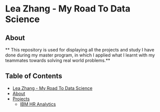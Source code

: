 # Lea Zhang - My Road To Data Science
## About
**  This repository is used for displaying all the projects and study I have done during my master program, in which I applied what I learnt with my teammates towards solving real world problems.**
## Table of Contents
- [Lea Zhang - My Road To Data Science](#lea-zhang---my-road-to-data-science)
- [About](#about)
- [Projects](#projects)
  - [IBM HR Analytics](#ibm-hr-analytics) 



